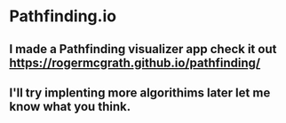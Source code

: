 
# Pathfinding.io

## I made a Pathfinding visualizer app check it out https://rogermcgrath.github.io/pathfinding/
## I'll try implenting more algorithims later let me know what you think.
